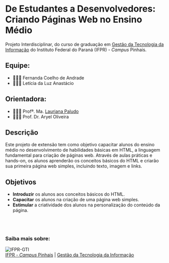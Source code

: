 # De Estudantes a Desenvolvedores: Criando Páginas Web no Ensino Médio

Projeto Interdisciplinar, do curso de graduação em [Gestão da Tecnologia da Informação](https://github.com/gti-ifpr) do Instituto Federal do Paraná (IFPR) - *Campus* Pinhais.

## Equipe:
* 👩🏼‍💻 Fernanda Coelho de Andrade
* 👩🏻‍💻 Letícia da Luz Anastácio 

## Orientadora:
* 👩🏼‍🏫 Profª. Ma. [Lauriana Paludo](https://github.com/lauriana)
* 👨🏻‍🏫 Prof. Dr. Aryel Oliveira

## Descrição

Este projeto de extensão tem como objetivo capacitar alunos do ensino médio no desenvolvimento de habilidades básicas em HTML, a linguagem fundamental para criação de páginas web. Através de aulas práticas e hands-on, os alunos aprenderão os conceitos básicos do HTML e criarão sua primeira página web simples, incluindo texto, imagem e links.

## Objetivos

- **Introduzir** os alunos aos conceitos básicos do HTML.
- **Capacitar** os alunos na criação de uma página web simples.
- **Estimular** a criatividade dos alunos na personalização do conteúdo da página.
  

<br><br>

### Saiba mais sobre:

![IFPR-GTI](https://github.com/fernandacoelhodeandrade/Projeto-BonsaiGarden/assets/128326129/9f7c60f2-ee0d-43f2-8e56-8e61181496e5)
<br>
[IFPR - *Campus* Pinhais](https://ifpr.edu.br/pinhais/) | [Gestão da Tecnologia da Informação](https://ifpr.edu.br/pinhais/ifpr-pinhais/nossos-cursos/cursos-superiores/gti/)
